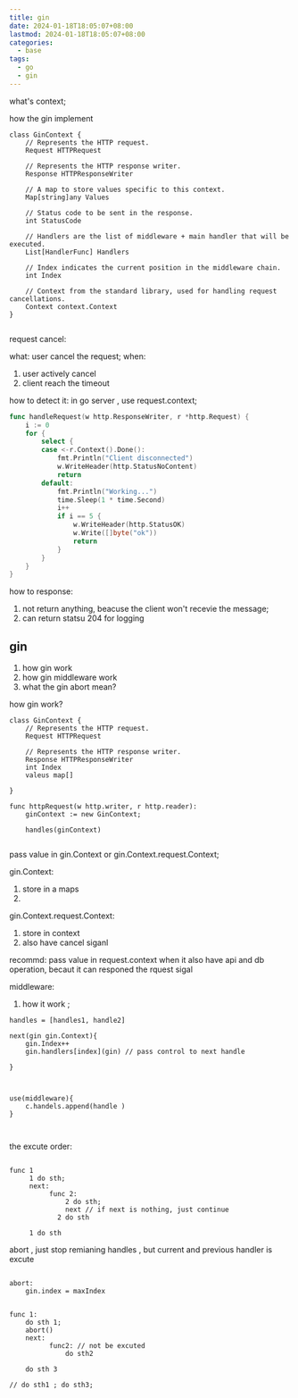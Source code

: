 ```yaml
---
title: gin
date: 2024-01-18T18:05:07+08:00
lastmod: 2024-01-18T18:05:07+08:00
categories:
  - base
tags:
  - go
  - gin
---
```


what's  context;

how the gin implement

```
class GinContext {
    // Represents the HTTP request.
    Request HTTPRequest

    // Represents the HTTP response writer.
    Response HTTPResponseWriter

    // A map to store values specific to this context.
    Map[string]any Values

    // Status code to be sent in the response.
    int StatusCode

    // Handlers are the list of middleware + main handler that will be executed.
    List[HandlerFunc] Handlers

    // Index indicates the current position in the middleware chain.
    int Index

    // Context from the standard library, used for handling request cancellations.
    Context context.Context
}


```




request cancel:

what:  user cancel the   request;
when:
1. user actively cancel
2.  client reach the timeout 



how to detect it:
in go server , use  request.context;

```go
func handleRequest(w http.ResponseWriter, r *http.Request) {
	i := 0
	for {
		select {
		case <-r.Context().Done():
			fmt.Println("Client disconnected")
			w.WriteHeader(http.StatusNoContent)
			return
		default:
			fmt.Println("Working...")
			time.Sleep(1 * time.Second)
			i++
			if i == 5 {
				w.WriteHeader(http.StatusOK)
				w.Write([]byte("ok"))
				return
			}
		}
	}
}
```

how to response:
1. not return anything, beacuse the client won't recevie the message;
2. can return statsu 204 for logging 


## gin 

1. how gin work 
2. how gin middleware work
3. what the gin abort mean?


how gin  work?

```
class GinContext {
    // Represents the HTTP request.
    Request HTTPRequest

    // Represents the HTTP response writer.
    Response HTTPResponseWriter
	int Index
	valeus map[]

}

func httpRequest(w http.writer, r http.reader): 
	ginContext := new GinContext;

	handles(ginContext)
	

```

pass value in  gin.Context or  gin.Context.request.Context;


gin.Context: 
1. store in a maps
2. 

gin.Context.request.Context:
1. store in context
2. also have cancel siganl 

recommd:
pass  value in request.context  when it also have  api and db operation, 
becaut it can responed the rquest sigal





middleware: 
1. how it work ;

```
handles = [handles1, handle2]

next(gin gin.Context){
	gin.Index++
	gin.handlers[index](gin) // pass control to next handle  

}



use(middleware){
	c.handels.append(handle )
}



```

the excute order:

```

func 1 
	 1 do sth;
	 next:
	      func 2:
		      2 do sth;
		      next // if next is nothing, just continue
		    2 do sth

	 1 do sth

```

abort , just stop remianing handles , but current and previous  handler is excute
```

abort:
	gin.index = maxIndex


func 1:
	do sth 1;
	abort()
	next:
		  func2: // not be excuted
			  do sth2

    do sth 3

// do sth1 ; do sth3;
```